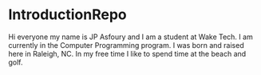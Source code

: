 # IntroductionRepo
Hi everyone my name is JP Asfoury and I am a student at Wake Tech. I am currently in the Computer Programming program. I was born and raised here in Raleigh, NC. In my free time I like to spend time at the beach and golf. 
